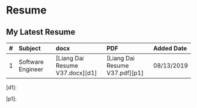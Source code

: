 # Resume

## My Latest Resume

|# |Subject |docx |PDF |Added Date |
|:-|:-------|:----|:---|:----------|
| 1|Software Engineer |  [Liang Dai Resume V37.docx][d1]| [Liang Dai Resume V37.pdf][p1]| 08/13/2019|







[d1]: 



[p1]:
